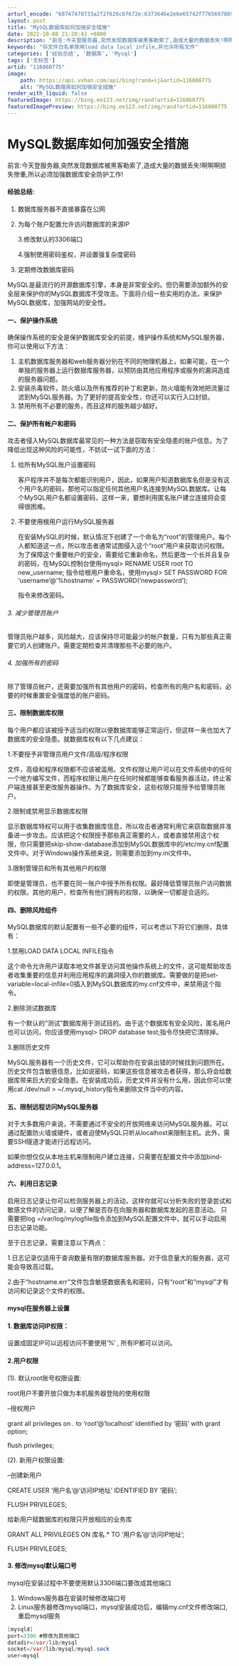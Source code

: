 ```yaml
---
arturl_encode: "68747470733a2f2f626c6f672e:6373646e2e6e65742f77656978696e5f34343530343134362f:61727469636c652f64657461696c732f313136303630373735"
layout: post
title: "MySQL数据库如何加强安全措施"
date: 2022-10-08 21:20:43 +0800
description: "前言:今天登服务器,突然发现数据库被黑客勒索了,造成大量的数据丢失!啊啊啊损失惨重,所以必须加强数据"
keywords: "将文件白名单禁用load data local infile,并允许所有文件"
categories: ['经验总结', '数据库', 'Mysql']
tags: ['无标签']
artid: "116060775"
image:
    path: https://api.vvhan.com/api/bing?rand=sj&artid=116060775
    alt: "MySQL数据库如何加强安全措施"
render_with_liquid: false
featuredImage: https://bing.ee123.net/img/rand?artid=116060775
featuredImagePreview: https://bing.ee123.net/img/rand?artid=116060775
---
```


# MySQL数据库如何加强安全措施

前言:今天登服务器,突然发现数据库被黑客勒索了,造成大量的数据丢失!啊啊啊损失惨重,所以必须加强数据库安全防护工作!

#### 经验总结:

1. 数据库服务器不直接暴露在公网
2. 为每个账户配置允许访问数据库的来源IP
     
   3.修改默认的3306端口
     
   4.强制使用密码鉴权，并设置强复杂度密码
3. 定期修改数据库密码

MySQL是最流行的开源数据库引擎，本身是非常安全的。但仍需要添加额外的安全层来保护你的MySQL数据库不受攻击。下面将介绍一些实用的办法，来保护MySQL数据库，加强网站的安全性。

#### 一、保护操作系统

确保操作系统的安全是保护数据库安全的前提，维护操作系统和MySQL服务器，你可以使用以下方法：

1. 主机数据库服务器和web服务器分别在不同的物理机器上，如果可能，在一个单独的服务器上运行数据库服务器，以预防由其他应用程序或服务的漏洞造成的服务器问题。
2. 安装杀毒软件，防火墙以及所有推荐的补丁和更新，防火墙能有效地把流量过滤到MySQL服务器。为了更好的提高安全性，你还可以实行入口封锁。
3. 禁用所有不必要的服务，而且这样的服务越少越好。

#### 二、保护所有帐户和密码

攻击者侵入MySQL数据库最常见的一种方法是窃取有安全隐患的账户信息。为了降低出现这种风险的可能性，不妨试一试下面的方法：

1. 给所有MySQL账户设置密码
     
   客户程序并不是每次都能识别用户，因此，如果用户知道数据库名但是没有这个用户名的密码，那他可以指定任何其他用户名连接到MySQL数据库。让每个MySQL用户名都设置密码，这样一来，要想利用匿名账户建立连接将会变得很困难。
2. 不要使用根用户运行MySQL服务器
     
   在安装MySQL的时候，默认情况下创建了一个命名为“root”的管理用户。每个人都知道这一点，所以攻击者通常试图侵入这个“root”用户来获取访问权限。为了保障这个重要帐户的安全，需要给它重新命名，然后更改一个长并且复杂的密码，在MySQL控制台使用mysql> RENAME USER root TO new\_username; 指令给根用户重命名，使用mysql> SET PASSWORD FOR ‘username’@’%hostname’ = PASSWORD(‘newpassword’);
     
   指令来修改密码。

###### 3. 减少管理员账户

管理员账户越多，风险越大，应该保持尽可能最少的帐户数量，只有为那些真正需要它的人创建账户。需要定期检查并清理那些不必要的账户。

###### 4. 加强所有的密码

除了管理员帐户，还需要加强所有其他用户的密码，检查所有的用户名和密码，必要的时候重置安全强度低的账户密码。

#### 三、限制数据库权限

每个用户都应该被授予适当的权限以便数据库能够正常运行，但这样一来也加大了数据库的安全隐患。就数据库权有以下几点建议：
  
1.不要授予非管理员用户文件/高级/程序权限
  
文件，高级和程序权限都不应该被滥用。文件权限让用户可以在文件系统中的任何一个地方编写文件，而程序权限让用户在任何时候都能够查看服务器活动，终止客户端连接甚至更改服务器操作。为了数据库安全，这些权限只能授予给管理员账户。
  
2.限制或禁用显示数据库权限
  
显示数据库特权可以用于收集数据库信息，所以攻击者通常利用它来窃取数据并准备进一步攻击。应该把这个权限授予那些真正需要的人，或者直接禁用这个权 限，你只需要把skip-show-database添加到MySQL数据库中的/etc/my.cnf配置文件中。对于Windows操作系统来说，则需要添加到my.ini文件中。
  
3.限制管理员和所有其他用户的权限
  
即使是管理员，也不要在同一账户中授予所有权限。最好降低管理员账户访问数据的权限。其他的用户，检查所有他们拥有的权限，以确保一切都是合适的。

#### 四、删除风险组件

MySQL数据库的默认配置有一些不必要的组件，可以考虑以下将它们删除，具体有：
  
1.禁用LOAD DATA LOCAL INFILE指令
  
这个命令允许用户读取本地文件甚至访问其他操作系统上的文件，这可能帮助攻击者收集重要的信息并利用应用程序的漏洞侵入你的数据库。需要做的是把set-variable=local-infile=0插入到MySQL数据库的my.cnf文件中，来禁用这个指令。
  
2.删除测试数据库
  
有一个默认的“测试”数据库用于测试目的。由于这个数据库有安全风险，匿名用户也可以访问，你应该使用mysql> DROP database test;指令尽快把它清除掉。
  
3.删除历史文件
  
MySQL服务器有一个历史文件，它可以帮助你在安装出错的时候找到问题所在。历史文件包含敏感信息，比如说密码，如果这些信息被攻击者获得，那么将会给数据库带来巨大的安全隐患。在安装成功后，历史文件并没有什么用，因此你可以使用cat /dev/null > ~/.mysql\_history指令来删除文件当中的内容。

#### 五、限制远程访问MySQL服务器

对于大多数用户来说，不需要通过不安全的开放网络来访问MySQL服务器。可以通过配置防火墙或硬件，或者迫使MySQL只听从localhost来限制主机。此外，需要SSH隧道才能进行远程访问。
  
如果你想仅仅从本地主机来限制用户建立连接，只需要在配置文件中添加bind-address=127.0.0.1。

#### 六、利用日志记录

启用日志记录让你可以检测服务器上的活动，这样你就可以分析失败的登录尝试和敏感文件的访问记录，以便了解是否存在向服务器和数据库发起的恶意活动。 只需要把log =/var/log/mylogfile指令添加到MySQL配置文件中，就可以手动启用日志记录功能。

至于日志记录，需要注意以下两点：

1.日志记录仅适用于查询数量有限的数据库服务器。对于信息量大的服务器，这可能会导致高过载。

2.由于“hostname.err”文件包含敏感数据表名和密码，只有“root”和“mysql”才有访问和记录这个文件的权限。

#### mysql在服务器上设置

#### 1. 数据库访问IP权限：

设置成固定IP可以远程访问不要使用’%’ , 所有IP都可以访问。

#### 2.用户权限

(1). 默认root账号权限设置:
  
root用户不要开放只做为本机服务器登陆的使用权限
  
–授权用户
  
grant all privileges on
*.*
to ‘root’@‘localhost’ identified by ‘密码’ with grant option;
  
flush privileges;
  
(2). 新用户权限设置:
  
–创建新用户
  
CREATE USER ‘用户名’@‘访问IP地址’ IDENTIFIED BY ‘密码’;
  
FLUSH PRIVILEGES;
  
给新用户赋数据库的权限只开放相应的业务库
  
GRANT ALL PRIVILEGES ON 库名.\* TO ‘用户名’@‘访问IP地址’;
  
FLUSH PRIVILEGES;

#### 3. 修改mysql默认端口号

mysql在安装过程中不要使用默认3306端口要改成其他端口

1. Windows服务器在安装时候修改端口号
2. Linux服务器修改mysql端口，mysql安装成功后，编辑my.cnf文件修改端口,重启mysql服务

```java
[mysqld]  
port=3306 #修改为其他端口  
datadir=/var/lib/mysql  
socket=/var/lib/mysql/mysql.sock  
user=mysql

```